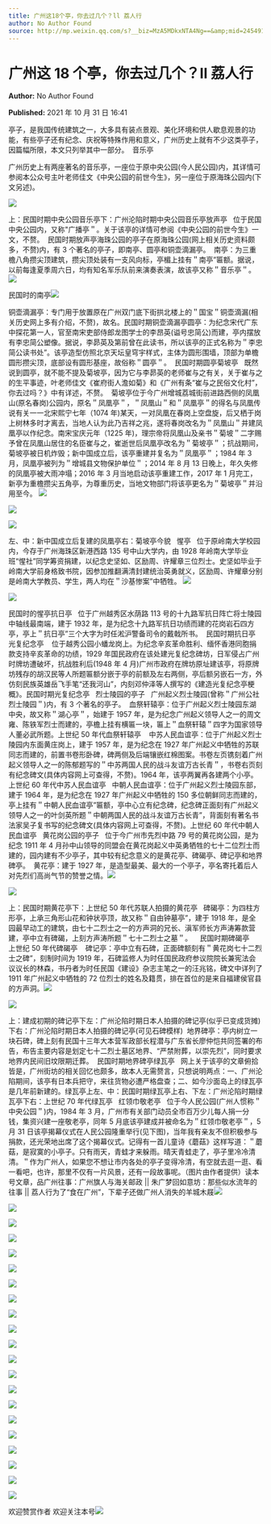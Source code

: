 ```yaml
---
title: 广州这18个亭，你去过几个？ll 荔人行
author: No Author Found
source: http://mp.weixin.qq.com/s?__biz=MzA5MDkxNTA4Ng==&amp;mid=2454911648&amp;idx=1&amp;sn=26b2f12de1fea5619bbdb5d54d50f601&amp;chksm=87a232c1b0d5bbd74eaca3865418b3eab8ea7ddcf2ad2db35996fc817b46dd13cc2979dd7f81#rd
---
```


# 广州这 18 个亭，你去过几个？ll 荔人行

**Author:** No Author Found

**Published:** 2021 年 10 月 31 日 16:41

亭子，是我国传统建筑之一，大多具有装点景观、美化环境和供人歇息观景的功能，有些亭子还有纪念、庆祝等特殊作用和意义，广州历史上就有不少这类亭子，因篇幅所限，本文只列举其中一部分。  音乐亭

广州历史上有两座著名的音乐亭，一座位于原中央公园(今人民公园)内，其详情可参阅本公众号主叶老师佳文《中央公园的前世今生》，另一座位于原海珠公园内(下文另述)。

![](https://mmbiz.qpic.cn/mmbiz_png/PJWG74pLsMbZSeialHAGIKjFWeQUZCLbm0qbTjPQgVpn6s7k3HWbFibpRWcpg4ARkJCSU3A3icW7lEpv9TrcWp5qA/640)

上：民国时期中央公园音乐亭下：广州沦陷时期中央公园音乐亭放声亭   位于民国中央公园内，又称"广播亭＂。关于该亭的详情可参阅《中央公园的前世今生》一文，不赘。  民国时期放声亭海珠公园的亭子在原海珠公园(网上相关历史资料颇多，不赘)内，有 3 个著名的亭子，即南亭、圆亭和铜壶滴漏亭。  南亭：为三重檐八角攒尖顶建筑，攒尖顶处装有一支风向标，亭楣上挂有＂南亭”匾额。据说，以前每逢夏季周六日，均有知名军乐队前来演奏表演，故该亭又称＂音乐亭＂。![](https://mmbiz.qpic.cn/mmbiz_png/PJWG74pLsMbZSeialHAGIKjFWeQUZCLbm0gLSDw9ISPUPcu7iccN8m8PXRcdZYaibWiahfr7VIkN528KSqYjMIibsdw/640)

民国时的南亭![](https://mmbiz.qpic.cn/mmbiz_png/PJWG74pLsMbZSeialHAGIKjFWeQUZCLbmibJXHxcGnQzvu4ZmqASnGd5OYPbX3miaqNPu6PmG5KKn7fLib20plrdPQ/640)

铜壶滴漏亭：专门用于放置原在广州双门底下街拱北楼上的＂国宝＂铜壶滴漏(相关历史网上多有介绍，不赘)，故名。民国时期铜壶滴漏亭圆亭：为纪念宋代广东中探花第一人，官至南宋吏部侍郎龙图学士的李昂英(谥号忠简公)而建，亭内摆放有李忠简公塑像。据说，李昴英及第前曾在此读书，所以该亭的正式名称为＂李忠简公读书处”。该亭造型仿照北京天坛皇穹宇样式，主体为圆形围墙，顶部为单檐圆形攒尖顶，底部设有圆形基座，故俗称＂圆亭＂。  民国时期圆亭菊坡亭   既然说到圆亭，就不能不提及菊坡亭，因为它与李昴英的老师崔与之有关，关于崔与之的生平事迹，叶老师佳文《崔府街人澹如菊》和《广州有条“崔与之民俗文化村”，你去过吗？》中有详述，不赘。  菊坡亭位于今广州增城荔城街前进路西侧的凤凰山(原名春岗)公园内，原名＂凤凰亭＂，＂凤凰山＂和＂凤凰亭＂的得名与凤凰传说有关一一北宋熙宁七年（1074 年)某天，一对凤凰在春岗上空盘旋，后又栖于岗上树林多时才离去，当地人认为此乃吉祥之兆，遂将春岗改名为＂凤凰山＂并建凤凰亭以作纪念。南宋宝庆元年（1225 年)，理宗帝将凤凰山及亲书＂菊坡＂二字赐予曾在凤凰山居住的名臣崔与之，崔逝世后凤凰亭改名为＂菊坡亭＂；抗战期间，菊坡亭被日机炸毁；新中国成立后，该亭重建并复名为＂凤凰亭＂；1984 年 3 月，凤凰亭被列为＂增城县文物保护单位＂；2014 年 8 月 13 日晚上，年久失修的凤凰亭被大雨冲塌；2016 年 3 月当地启动该亭重建工作，2017 年 1 月完工，新亭为重檐攒尖五角亭，为尊重历史，当地文物部门将该亭更名为＂菊坡亭＂并沿用至今。 ![](https://mmbiz.qpic.cn/mmbiz_png/PJWG74pLsMbZSeialHAGIKjFWeQUZCLbmwGSr34XToQ3991Pk8fu1dUhLraQYIYY3agQb3v19b6NRNn66mW3aqQ/640)

![](https://mmbiz.qpic.cn/mmbiz_png/PJWG74pLsMbZSeialHAGIKjFWeQUZCLbm6gUNhtSygparFOQ6ibZaYmRVqAsbj1rZB02v2QPUibVMhX8Giaz0nH3rg/640)

![](https://mmbiz.qpic.cn/mmbiz_png/PJWG74pLsMbZSeialHAGIKjFWeQUZCLbm7NoJRGzLf4cttZ3TcGAN1OQukzHsJEdHSH93icNkSdIGkVeIqlibsK9w/640)

左、中：新中国成立后复建的凤凰亭右：菊坡亭今貌   惺亭   位于原岭南大学校园内，今存于广州海珠区新港西路 135 号中山大学内，由 1928 年岭南大学毕业班“惺社”同学筹资捐建，以纪念史坚如、区励周、许耀章三位烈士。史坚如毕业于岭南大学前身格致书院，因参加推翻满清封建统治英勇就义，区励周、许耀章分别是岭南大学教员、学生，两人均在＂沙基惨案”中牺牲。 ![](https://mmbiz.qpic.cn/mmbiz_png/PJWG74pLsMbZSeialHAGIKjFWeQUZCLbmcicribAgP9cQOVIqZXDGuAWYFRnfpTiabEtEP5ib8rC7OrQ79m6DUfeicOQ/640)

![](https://mmbiz.qpic.cn/mmbiz_png/PJWG74pLsMbZSeialHAGIKjFWeQUZCLbmNvXJxL7iaia4ctbU7MXhtGKjiau6pQVqbPHCOKShdK99wBgroeJGZyDlw/640)

民国时的惺亭抗日亭   位于广州越秀区水荫路 113 号的十九路军抗日阵亡将士陵园中轴线最南端，建于 1932 年，是为纪念十九路军抗日功绩而建的花岗岩石四方亭，亭上＂抗日亭”三个大字为时任淞沪警备司令的戴戟所书。  民国时期抗日亭   光复纪念亭    位于越秀公园小蟠龙岗上。为纪念辛亥革命胜利、缅怀香港同胞捐款支持辛亥革命的功绩，1929 年国民政府在该处建光复纪念碑坊，日军侵占广州时牌坊遭破坏，抗战胜利后(1948 年 4 月)广州市政府在牌坊原址建该亭，将原牌坊残存的胡汉民等人所题匾额分嵌于亭的前额及左右两侧，亭后额另嵌石一方，外仿刻民族英雄岳飞手笔“还我河山”，内刻邓仲泽等人撰写的《建造光复纪念亭梗概》。民国时期光复纪念亭   烈士陵园的亭子   广州起义烈士陵园(曾称＂广州公社烈士陵园＂)内，有 3 个著名的亭子。  血祭轩辕亭：位于广州起义烈士陵园东湖中央，故又称＂湖心亭＂，始建于 1957 年，是为纪念广州起义领导人之一的周文雍、陈铁军烈士而建的，亭檐上挂有横匾一块，匾上＂血祭轩辕＂四字为国家领导人董必武所题。上世纪 50 年代血祭轩辕亭    中苏人民血谊亭：位于广州起义烈士陵园内东面黄庄岗上，建于 1957 年，是为纪念在 1927 年广州起义中牺牲的苏联同志而建的，前置书卷形卧碑，碑两侧及后端镶嵌红棉图案。书卷左页镌刻着广州起义领导人之一的陈郁题写的＂中苏两国人民的战斗友谊万古长青＂，书卷右页刻有纪念碑文(具体内容网上可查得，不赘)。1964 年，该亭两翼再各建两个小亭。上世纪 60 年代中苏人民血谊亭   中朝人民血谊亭：位于广州起义烈士陵园东部，建于 1964 年，是为纪念在 1927 年广州起义中牺牲的 150 多位朝鲜同志而建的，亭上挂有＂中朝人民血谊亭”匾额，亭中心立有纪念碑，纪念碑正面刻有广州起义领导人之一的叶剑英所题＂中朝两国人民的战斗友谊万古长青”，背面刻有著名书法家吴子复书写的纪念碑文(具体内容网上可查得，不赘)。上世纪 60 年代中朝人民血谊亭   黄花岗公园的亭子   位于今广州市先烈中路 79 号的黄花岗公园，是为纪念 1911 年 4 月孙中山领导的同盟会在黄花岗起义中英勇牺牲的七十二位烈士而建的，园内建有不少亭子，其中较有纪念意义的是黄花亭、碑碣亭、碑记亭和地界碑亭。  黄花亭：建于 1927 年，是造型最美、最大的一个亭子，亭名寄托着后人对先烈们高尚气节的赞誉之情。![](https://mmbiz.qpic.cn/mmbiz_png/PJWG74pLsMbZSeialHAGIKjFWeQUZCLbmEq8Zp7Jha3eVYqzfj736CIe7icwGfoZd3EibxHVnrMTjkC8TpVr46BhQ/640)

![](https://mmbiz.qpic.cn/mmbiz_png/PJWG74pLsMbZSeialHAGIKjFWeQUZCLbmjAnEcNNibklsnxqyKpiaFgX4ia3B7UXUDFWXRH1TxYY37vP8OZryy8Gjw/640)

上：民国时期黄花亭下：上世纪 50 年代苏联人拍摄的黄花亭   碑碣亭：为四柱方形亭，上承三角形山花和钟状亭顶，故又称＂自由钟墓亭”，建于 1918 年，是全园最早动工的建筑，由七十二烈士之一的方声洞的兄长、滇军师长方声涛筹款营建，亭中立有碑碣，上刻方声涛所题＂七十二烈士之墓＂。    民国时期碑碣亭     上世纪 50 年代碑碣亭    碑记亭：亭中立有石碑，正面碑额刻有＂黄花岗七十二烈士之碑”，刻制时间为 1919 年，石碑监修人为时任国民政府参议院院长兼宪法会议议长的林森，书丹者为时任民国《建设》杂志主笔之一的汪兆铭，碑文中详列了 1911 年广州起义中牺牲的 72 位烈士的姓名及籍贯，排在首位的是来自福建侯官县的方声洞。![](https://mmbiz.qpic.cn/mmbiz_png/PJWG74pLsMbZSeialHAGIKjFWeQUZCLbmvJgPia7cLicldEuIenGibaNSI4Aib7NFB8T2gwuHpOAXV3nbgwhwwYjhGQ/640)

![](https://mmbiz.qpic.cn/mmbiz_png/PJWG74pLsMbZSeialHAGIKjFWeQUZCLbmFZsIX1AbgT8UibEcAlUm4853q01SkmyZbUPF9hyKmcjfF8RKAmNYqEg/640)

上：建成初期的碑记亭下左：广州沦陷时期日本人拍摄的碑记亭(似乎已变成货摊)下右：广州沦陷时期日本人拍摄的碑记亭(可见石碑模样)  地界碑亭：亭内树立一块石碑，碑上刻有民国十三年大本营军政部长程潜与广东省长廖仲恺共同签署的布告，布告主要内容是划定七十二烈士墓区地界、“严禁附葬，以崇先烈”，同时要求地界内民间旧坟限期迁葬。  民国时期地界碑亭绿瓦亭   网上关于该亭的文章俯拾皆是，广州街坊的相关回忆也颇多，故本人无需赘言，只想说明两点：一、广州沦陷期间，该亭有日本兵把守，来往货物必遭严格盘查；二、如今沙面岛上的绿瓦亭是几年前新建的。绿瓦亭上左、中：民国时期绿瓦亭上右、下左：广州沦陷时期绿瓦亭下右：上世纪 70 年代绿瓦亭   红领巾敬老亭   位于今人民公园(广州人惯称＂中央公园＂)内，1984 年 3 月，广州市有关部门动员全市百万少儿每人捐一分钱，集资兴建一座敬老亭，同年 5 月底该亭建成并被命名为＂红领巾敬老亭＂，5 月 31 日该亭揭幕仪式在人民公园隆重举行(见下图)，当年我有亲友不但积极参与捐款，还光荣地出席了这个揭幕仪式。记得有一首儿童诗《蘑菇》这样写道：＂蘑菇，是寂寞的小亭子。只有雨天，青蛙才来躲雨。晴天青蛙走了，亭子里冷冷清清。＂作为广州人，如果您不想让市内各处的亭子变得冷清，有空就去逛一逛、看一看吧，也许，那里不仅有一片风景，还有一段故事呢。（图片由作者提供）读本号文章，品广州往事：广州旗人与海关邮政 || 朱广梦回如意坊：那些似水流年的往事 || 荔人行为了“食在广州”，下辈子还做广州人消失的羊城木屐![](https://mmbiz.qpic.cn/mmbiz_png/PJWG74pLsMbZSeialHAGIKjFWeQUZCLbmVOZ4licDqVTPDTwMTC3ViaFy2HVLWJMEZWHQRGiaJD8MFv5oj3EPM3eVw/640)

![](https://mmbiz.qpic.cn/mmbiz_png/PJWG74pLsMbZSeialHAGIKjFWeQUZCLbmAN8qicLHnDwhj7c93WVLtShcuIUZSmquGgkMiapxicVPB6ia9SBJxr2cAA/640)

![](https://mmbiz.qpic.cn/mmbiz_png/PJWG74pLsMbZSeialHAGIKjFWeQUZCLbmzP2iaaE0YWPslOnRdVyLIrsol5ZByWqjNjAC03UpqJPrAiapymsmyBGw/640)

![](https://mmbiz.qpic.cn/mmbiz_png/PJWG74pLsMbZSeialHAGIKjFWeQUZCLbmRFPBKOCAwRVOANA6fX07LbdibDSEmE1sR5xicSNDpJKhf3ocicepUEMsw/640)

![](https://mmbiz.qpic.cn/mmbiz_png/PJWG74pLsMbZSeialHAGIKjFWeQUZCLbmRcEkImIRQ3iacVtjrXVh4g68icOOl0V7wBsEGtOuvoZpV3U3N8BPBAbw/640)

![](https://mmbiz.qpic.cn/mmbiz_png/PJWG74pLsMbZSeialHAGIKjFWeQUZCLbmWkNC1XJIAicbfrjNKZuRjw1c91m8wecgdoF2wc2Qb4QymoYlq7ohmdw/640)

![](https://mmbiz.qpic.cn/mmbiz_png/PJWG74pLsMbZSeialHAGIKjFWeQUZCLbmEktICLxeIJXgjk3NXSyk1Cm7UkBKia2oEmn6FYQrXXTNERLfIZ3wibpg/640)

![](https://mmbiz.qpic.cn/mmbiz_png/PJWG74pLsMbZSeialHAGIKjFWeQUZCLbmlqw1O7LrfLyDLj3UhSrNTuDoT6PibS8kwWaHYXtafD1ybk9ZLPMhciaQ/640)

![](https://mmbiz.qpic.cn/mmbiz_png/PJWG74pLsMbZSeialHAGIKjFWeQUZCLbmoicdakr365rmiaiauSepcPJjMjKQ9K3kbwK4QkL5WceetoYVYOcfVgnRA/640)

![](https://mmbiz.qpic.cn/mmbiz_png/PJWG74pLsMbZSeialHAGIKjFWeQUZCLbmNjt87k5MJOUWNR4hl60oxia6RxD1q6hHPE672DFjp6C5CDam4tnQCPA/640)

![](https://mmbiz.qpic.cn/mmbiz_png/PJWG74pLsMbZSeialHAGIKjFWeQUZCLbmnQvgte5BLnQyhh8LHEGJsJ9xoDtaD5LlkqZ99I0bW0oOCMwED5nmfA/640)

![](https://mmbiz.qpic.cn/mmbiz_png/PJWG74pLsMbZSeialHAGIKjFWeQUZCLbmI6Aic6lfJLpXCBN27d4hPdricuJGIVox9kC0A1oIBfsDkUq701e6ZoiaA/640)

![](https://mmbiz.qpic.cn/mmbiz_png/PJWG74pLsMbZSeialHAGIKjFWeQUZCLbmeia0R5nsibJPicKc0m3kelHWGS2uSYhuefmZkjIFFJY7dTPKjIDd98veg/640)

![](https://mmbiz.qpic.cn/mmbiz_png/PJWG74pLsMbZSeialHAGIKjFWeQUZCLbmx9eB8GImoHWvgYKRzowKYibFJp4ibD8DXgt9uGeo9L8icKa3dNScevg5g/640)

![](https://mmbiz.qpic.cn/mmbiz_png/PJWG74pLsMbZSeialHAGIKjFWeQUZCLbmo87HZX5IzpRcEqmJINb9N2wkORia6bN2r2fPf7FrFLia0uo8bK1ZxjZg/640)

![](https://mmbiz.qpic.cn/mmbiz_png/PJWG74pLsMbZSeialHAGIKjFWeQUZCLbmibqSckDOhrLZU9Kib3h78YmPCt9U6LGfORkYZBvicjC90stPsrTZ1kKdw/640)

![](https://mmbiz.qpic.cn/mmbiz_png/PJWG74pLsMbZSeialHAGIKjFWeQUZCLbmspqbyhtCpfE23O7BAr2eCsOFiaDiaxKIc5G5oQZAg4OczZuZSCVbC2RQ/640)

![](https://mmbiz.qpic.cn/mmbiz_png/PJWG74pLsMbZSeialHAGIKjFWeQUZCLbmwkcO33x8MPYbKUfWq3UPJxCsGFtialzyMwpXEMhf040vnlX6W1GjKjQ/640)

![](https://mmbiz.qpic.cn/mmbiz_png/PJWG74pLsMbZSeialHAGIKjFWeQUZCLbm2aavkNuia65KSdBdLhtEuZ8kOxa3aicia60bb7oSDnYy1T72BLgiaibI37g/640)

![](https://mmbiz.qpic.cn/mmbiz_png/PJWG74pLsMbZSeialHAGIKjFWeQUZCLbmWqJSeYm0d7icaUOdAAdMWZ3K6kpAiauAjNRQ3C16y0z0bZvE96tGNmhQ/640)

![](https://mmbiz.qpic.cn/mmbiz_png/PJWG74pLsMbZSeialHAGIKjFWeQUZCLbm3xYpPSrlIdhghldnBD39h4jBUkGyNDaSleOsUCn7MQSzibKg6jBepHg/640)

欢迎赞赏作者
欢迎关注本号![](https://mmbiz.qpic.cn/mmbiz_jpg/PJWG74pLsMattAskmpcvtPqMpIAHv903ej09445slGiacxZia7YJLTjTfduepq4uPgA9SsCrq2xPG9UmJD0ao2MA/640?wx_fmt=jpeg)
